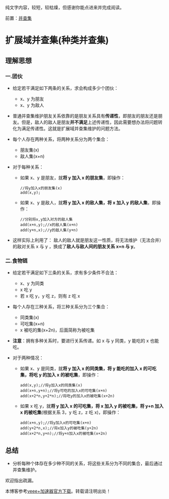 纯文字内容，较短，较枯燥，但感谢你能点进来并完成阅读。

前置：[并查集](https://github.com)

# 扩展域并查集(种类并查集)

## 理解思想

### 一.团伙

* 给定若干满足如下两条的关系，求会构成多少个团伙：
  + x、y 为朋友
  + x、y 为敌人

* 普通并查集维护朋友关系依靠的是朋友关系具有**传递性**，即朋友的朋友还是朋友。但是，敌人的敌人是朋友**并不满足**上述传递性，因此需要想办法将问题转化为满足传递性。这就是扩展域并查集维护的问题方法。

* 每个人存在两种关系，将两种关系分为两个集合：
  + 朋友集(x)
  + 敌人集(x+n)

* 对于每种关系：
  + 如果 x、y 是朋友，就**将 y 加入 x 的朋友集**，即操作：

    ```
    //将y加入x的朋友集(x)
    add(x,y);
    ```
  + 如果 x、y 是敌人，就**将 y 加入 x 的敌人集，将 x 加入 y 的敌人集**，即操作：

    ```
    //分别将x,y加入对方的敌人集
    add(x+n,y);//x的敌人集(x+n)
    add(y+n,x);//y的敌人集(y+n)
    ```

* 这样实际上利用了：
  敌人的敌人就是朋友这一性质，将无法维护（无法合并）的敌对关系 x 与 y ，换成了**敌人与敌人间的朋友关系 x+n 与 y**。

### 二.食物链

* 给定若干满足如下三条的关系，求有多少条件不合法：
  + x、y 为同类
  + x 吃 y
  + 若 x 吃 y，y 吃 z，则有 z 吃 x

* 每个人存在三种关系，将三种关系分为三个集合：
  + 同类集(x)
  + 可吃集(x+n)
  + x 被吃的集(x+2n)，后面简称为被吃集

* **注意**：拥有多种关系时，要进行关系传递。如 x 与 y 同类，y 能吃的 x 也能吃。

* 对于两种情况：
  + 如果 x、y 是同类，就**将 y 加入 x 的同类集，将 y 能吃的加入 x 的可吃集，将吃 y 的加入 x 的被吃集**，即操作：

    ```
    add(x,y);//将y加入x的同类集(x)
    add(x+n,y+n);//将y可吃的加入x的可吃集(x+n)
    add(x+2*n,y+2*n);//将吃y的加入x的被吃集(x+2n)
    ```
  + 如果 x 吃 y，就**将 y 加入 x 的可吃集，将 x 加入 y 的被吃集，将 y+n 加入 x 的被吃集**(根据关系 3，y 吃 z，z 吃 x)，即操作：

    ```
    add(x+n,y);//将y加入x的可吃集(x+n)
    add(y+2*n,x);//将x加入y的被吃集(y+2n)
    add(x+2*n,y+n);//将y+n加入x的被吃集(x+2n)
    ```

## 总结

* 分析每种个体存在多少种不同的关系，将这些关系分为不同的集合，最后通过并查集维护。

欢迎指出疏漏。

本博客参考[veee+加速器官方下载](https://58pifa.com)。转载请注明出处！
